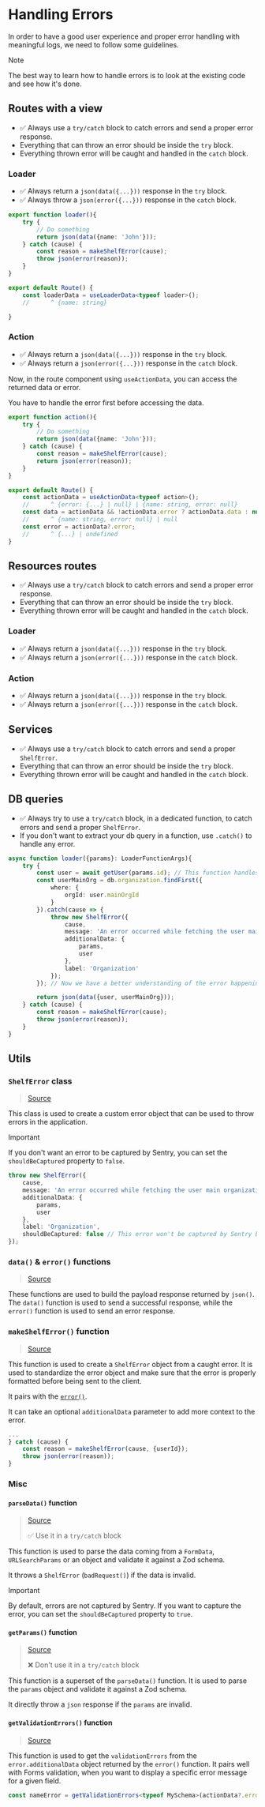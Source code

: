 # Handling Errors

In order to have a good user experience and proper error handling with meaningful logs, we need to follow some guidelines.

> [!NOTE]
> The best way to learn how to handle errors is to look at the existing code and see how it's done.


## Routes with a view
- ✅ Always use a `try/catch` block to catch errors and send a proper error response.
- Everything that can throw an error should be inside the `try` block.
- Everything thrown error will be caught and handled in the `catch` block.


### Loader
- ✅ Always return a `json(data({...}))` response in the `try` block.
- ✅ Always throw a `json(error({...}))` response in the `catch` block.

```ts
export function loader(){
	try {
		// Do something
		return json(data({name: 'John'}));
	} catch (cause) {
		const reason = makeShelfError(cause);
		throw json(error(reason));
	}
}

export default Route() {
	const loaderData = useLoaderData<typeof loader>();
	//      ^ {name: string} 

}
```

### Action
- ✅ Always return a `json(data({...}))` response in the `try` block.
- ✅ Always return a `json(error({...}))` response in the `catch` block.

Now, in the route component using `useActionData`, you can access the returned data or error.

You have to handle the error first before accessing the data.

```ts
export function action(){
	try {
		// Do something
		return json(data({name: 'John'}));
	} catch (cause) {
		const reason = makeShelfError(cause);
		return json(error(reason));
	}
}

export default Route() {
	const actionData = useActionData<typeof action>();
	//      ^ {error: {...} | null} | {name: string, error: null}
	const data = actionData && !actionData.error ? actionData.data : null;
	//      ^ {name: string, error: null} | null
	const error = actionData?.error;
	//      ^ {...} | undefined
}
```

## Resources routes
- ✅ Always use a `try/catch` block to catch errors and send a proper error response.
- Everything that can throw an error should be inside the `try` block.
- Everything thrown error will be caught and handled in the `catch` block.

### Loader
- ✅ Always return a `json(data({...}))` response in the `try` block.
- ✅ Always return a `json(error({...}))` response in the `catch` block.

### Action
- ✅ Always return a `json(data({...}))` response in the `try` block.
- ✅ Always return a `json(error({...}))` response in the `catch` block.

## Services
- ✅ Always use a `try/catch` block to catch errors and send a proper `ShelfError`.
- Everything that can throw an error should be inside the `try` block.
- Everything thrown error will be caught and handled in the `catch` block.

## DB queries
- ✅ Always try to use a `try/catch` block, in a dedicated function, to catch errors and send a proper `ShelfError`.
- If you don't want to extract your db query in a function, use `.catch()` to handle any error.

```ts
async function loader({params}: LoaderFunctionArgs){
	try {
		const user = await getUser(params.id); // This function handles its own errors
		const userMainOrg = db.organization.findFirst({
			where: {
				orgId: user.mainOrgId
			}
		}).catch(cause => {
			throw new ShelfError({
				cause,
				message: 'An error occurred while fetching the user main organization',
				additionalData: {
					params,
					user
				},
				label: 'Organization'
			});
		}); // Now we have a better understanding of the error happening here

		return json(data({user, userMainOrg}));
	} catch (cause) {
		const reason = makeShelfError(cause);
		throw json(error(reason));
	}
}
```

## Utils

### `ShelfError` class
> [Source](/app/utils/error.ts)

This class is used to create a custom error object that can be used to throw errors in the application.

> [!IMPORTANT]
> If you don't want an error to be captured by Sentry, you can set the `shouldBeCaptured` property to `false`.

```ts
throw new ShelfError({
	cause,
	message: 'An error occurred while fetching the user main organization',
	additionalData: {
		params,
		user
	},
	label: 'Organization',
	shouldBeCaptured: false // This error won't be captured by Sentry but will still be logged in the console
});

```

### `data()` & `error()` functions
> [Source](/app/utils/http.server.ts)

These functions are used to build the payload response returned by `json()`. The `data()` function is used to send a successful response, while the `error()` function is used to send an error response.

### `makeShelfError()` function
> [Source](/app/utils/error.ts)

This function is used to create a `ShelfError` object from a caught error. It is used to standardize the error object and make sure that the error is properly formatted before being sent to the client.

It pairs with the [`error()`](/app/utils/http.server.ts).

It can take an optional `additionalData` parameter to add more context to the error.

```ts
...
} catch (cause) {
	const reason = makeShelfError(cause, {userId});
	throw json(error(reason));
}

```

### Misc
#### `parseData()` function
> [Source](/app/utils/http.server.ts)
> 
> ✅ Use it in a `try/catch` block

This function is used to parse the data coming from a `FormData`, `URLSearchParams` or an object and validate it against a Zod schema.

It throws a `ShelfError` (`badRequest()`) if the data is invalid.

> [!IMPORTANT]
> By default, errors are not captured by Sentry. If you want to capture the error, you can set the `shouldBeCaptured` property to `true`.


#### `getParams()` function
> [Source](/app/utils/http.server.ts)
>
> ❌ Don't use it in a `try/catch` block


This function is a superset of the `parseData()` function. It is used to parse the `params` object and validate it against a Zod schema.

It directly throw a `json` response if the `params` are invalid.

#### `getValidationErrors()` function
> [Source](/app/utils/http.ts)

This function is used to get the `validationErrors` from the `error.additionalData` object returned by the `error()` function.
It pairs well with Forms validation, when you want to display a specific error message for a given field.

```ts
const nameError = getValidationErrors<typeof MySchema>(actionData?.error).name?.message;
```

